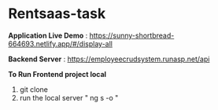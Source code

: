 # Rentsaas-task

**Application Live Demo** : https://sunny-shortbread-664693.netlify.app/#/display-all

**Backend Server** : https://employeecrudsystem.runasp.net/api


**To Run Frontend project local**
1. git clone
2. run the local server " ng s -o "
